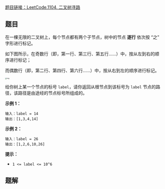 [题目链接：LeetCode.1104. 二叉树寻路](https://leetcode-cn.com/problems/path-in-zigzag-labelled-binary-tree/)

## 题目

在一棵无限的二叉树上，每个节点都有两个子节点，树中的节点 **逐行** 依次按 “之” 字形进行标记。

如下图所示，在奇数行（即，第一行、第三行、第五行……）中，按从左到右的顺序进行标记；

而偶数行（即，第二行、第四行、第六行……）中，按从右到左的顺序进行标记。

<img src="https://assets.leetcode-cn.com/aliyun-lc-upload/uploads/2019/06/28/tree.png" alt="img" style="zoom: 33%;" />

给你树上某一个节点的标号 `label`，请你返回从根节点到该标号为 `label` 节点的路径，该路径是由途经的节点标号所组成的。

**示例 1：**

```
输入：label = 14
输出：[1,3,4,14]
```

**示例 2：**

```
输入：label = 26
输出：[1,2,6,10,26]
```

**提示：**

- `1 <= label <= 10^6`

## 题解


